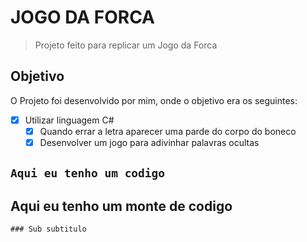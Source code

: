 # JOGO DA FORCA
> Projeto feito para replicar um Jogo da Forca

## Objetivo
O Projeto foi desenvolvido por mim, onde o objetivo era os seguintes:
- [x] Utilizar linguagem C#
  - [x] Quando errar a letra aparecer uma parde do corpo do boneco
  - [X] Desenvolver um jogo para adivinhar palavras ocultas

`Aqui eu tenho um codigo`
---
Aqui eu tenho um monte de codigo
---

    
    ### Sub subtitulo
    

